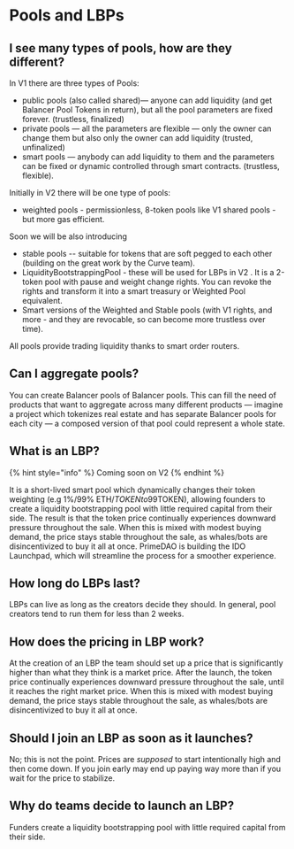 # Pools and LBPs

## I see many types of pools, how are they different?

In V1 there are three types of Pools:

* public pools \(also called shared\)— anyone can add liquidity \(and get Balancer Pool Tokens in return\), but all the pool parameters are fixed forever. \(trustless, finalized\)
* private pools — all the parameters are flexible — only the owner can change them but also only the owner can add liquidity \(trusted, unfinalized\)
* smart pools — anybody can add liquidity to them and the parameters can be fixed or dynamic controlled through smart contracts. \(trustless, flexible\).

Initially in V2 there will be one type of pools:

* weighted pools - permissionless, 8-token pools like V1 shared pools - but more gas efficient.

Soon we will be also introducing

* stable pools -- suitable for tokens that are soft pegged to each other \(building on the great work by the Curve team\).
* LiquidityBootstrappingPool - these will be used for LBPs in V2 . It is a 2-token pool with pause and weight change rights. You can revoke the rights and transform it into a smart treasury or Weighted Pool equivalent.
* Smart versions of the Weighted and Stable pools \(with V1 rights, and more - and they are revocable, so can become more trustless over time\).

All pools provide trading liquidity thanks to smart order routers.

## Can I aggregate pools?

You can create Balancer pools of Balancer pools. This can fill the need of products that want to aggregate across many different products — imagine a project which tokenizes real estate and has separate Balancer pools for each city — a composed version of that pool could represent a whole state.

## What is an LBP?

{% hint style="info" %}
Coming soon on V2
{% endhint %}

It is a short-lived smart pool which dynamically changes their token weighting \(e.g 1%/99% ETH/$TOKEN to 99%/1% ETH/$TOKEN\), allowing founders to create a liquidity bootstrapping pool with little required capital from their side. The result is that the token price continually experiences downward pressure throughout the sale. When this is mixed with modest buying demand, the price stays stable throughout the sale, as whales/bots are disincentivized to buy it all at once. PrimeDAO is building the IDO Launchpad, which will streamline the process for a smoother experience. 

## How long do LBPs last?

LBPs can live as long as the creators decide they should. In general, pool creators tend to run them for less than 2 weeks.

## How does the pricing in LBP work?

At the creation of an LBP the team should set up a price that is significantly higher than what they think is a market price. After the launch, the token price continually experiences downward pressure throughout the sale, until it reaches the right market price. When this is mixed with modest buying demand, the price stays stable throughout the sale, as whales/bots are disincentivized to buy it all at once.

## Should I join an LBP as soon as it launches?

No; this is not the point. Prices are _supposed_ to start intentionally high and then come down. If you join early may end up paying way more than if you wait for the price to stabilize.

## Why do teams decide to launch an LBP?

Funders create a liquidity bootstrapping pool with little required capital from their side.

